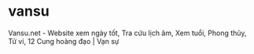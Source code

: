 # vansu
Vansu.net - Website xem ngày tốt, Tra cứu lịch âm, Xem tuổi, Phong thủy, Tử vi, 12 Cung hoàng đạo | Vạn sự

